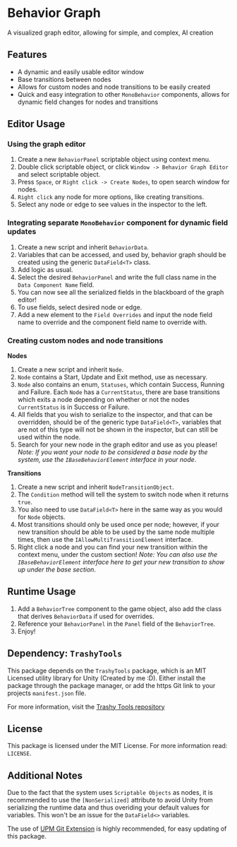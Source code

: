 # Behavior Graph
A visualized graph editor, allowing for simple, and complex, AI creation

## Features
* A dynamic and easily usable editor window
* Base transitions between nodes
* Allows for custom nodes and node transitions to be easily created
* Quick and easy integration to other `MonoBehavior` components, allows for dynamic field changes for nodes and transitions

## Editor Usage
### Using the graph editor
1. Create a new `BehaviorPanel` scriptable object using context menu.
2. Double click scriptable object, or click `Window -> Behavior Graph Editor` and select scriptable object.
3. Press `Space`, or `Right click -> Create Nodes`, to open search window for nodes.
4. `Right click` any node for more options, like creating transitions.
5. Select any node or edge to see values in the inspector to the left.
### Integrating separate `MonoBehavior` component for dynamic field updates
1. Create a new script and inherit `BehaviorData`.
2. Variables that can be accessed, and used by, behavior graph should be created using the generic `DataField<T>` class.
3. Add logic as usual.
4. Select the desired `BehaviorPanel` and write the full class name in the `Data Component Name` field.
5. You can now see all the serialized fields in the blackboard of the graph editor!
6. To use fields, select desired node or edge.
7. Add a new element to the `Field Overrides` and input the node field name to override and the component field name to override with.
### Creating custom nodes and node transitions
**Nodes**
1. Create a new script and inherit `Node`.
2. `Node` contains a Start, Update and Exit method, use as necessary.
3. `Node` also contains an enum, `Statuses`, which contain Success, Running and Failure. Each `Node` has a `CurrentStatus`, there are base transitions which exits a node depending on whether or not the nodes `CurrentStatus` is in Success or Failure.
4. All fields that you wish to serialize to the inspector, and that can be overridden, should be of the generic type `DataField<T>`, variables that are not of this type will not be shown in the inspector, but can still be used within the node.
5. Search for your new node in the graph editor and use as you please! *Note: If you want your node to be considered a base node by the system, use the `IBaseBehaviorElement` interface in your node*.

**Transitions**
1. Create a new script and inherit `NodeTransitionObject`.
2. The `Condition` method will tell the system to switch node when it returns `true`.
3. You also need to use `DataField<T>` here in the same way as you would for `Node` objects.
4. Most transitions should only be used once per node; however, if your new transition should be able to be used by the same node multiple times, then use the `IAllowMultiTransitionElement` interface.
5. Right click a node and you can find your new transition within the context menu, under the custom section! *Note: You can also use the `IBaseBehaviorElement` interface here to get your new transition to show up under the base section*.

## Runtime Usage
1. Add a `BehaviorTree` component to the game object, also add the class that derives `BehaviorData` if used for overrides.
2. Reference your `BehaviorPanel` in the `Panel` field of the `BehaviorTree`.
3. Enjoy!

## Dependency: `TrashyTools`
This package depends on the `TrashyTools` package, which is an MIT Licensed utility library for Unity (Created by me :D). Either install the package through the package manager, or add the https Git link to your projects `manifest.json` file.

For more information, visit the [Trashy Tools repository](https://github.com/Tramshy/trashy-tools-package)

## License
This package is licensed under the MIT License. For more information read: `LICENSE`.

## Additional Notes
Due to the fact that the system uses `Scriptable Objects` as nodes, it is recommended to use the `[NonSerialized]` attribute to avoid Unity from serializing the runtime data and thus overiding your default values for variables. This won't be an issue for the `DataField<>` variables.

The use of [UPM Git Extension](https://github.com/mob-sakai/UpmGitExtension) is highly recommended, for easy updating of this package.
